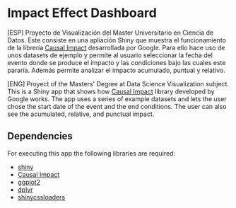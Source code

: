 # Impact Effect Dashboard

[ESP] Proyecto de Visualización del Master Universitario en Ciencia de Datos. Este consiste en una apliación Shiny que muestra el funcionamiento de la librería
[Causal Impact](http://google.github.io/CausalImpact/CausalImpact.html) desarrollada por Google. Para ello hace uso de unos datasets de ejemplo y permite al usuario seleccionar la fecha del evento donde se produce el impacto y las 
condiciones bajo las cuales este pararía. Además permite analizar el impacto acumulado, puntual y relativo.  

[ENG] Proyect of the Masters' Degree at Data Science Visualization subject. This is a Shiny app that shows how [Causal Impact](http://google.github.io/CausalImpact/CausalImpact.html) library developed by Google works. The app uses 
a series of example datasets and lets the user chose the start date of the event and the end conditions. The user can also see the acumulated, relative, and punctual impact. 

## Dependencies
For executing this app the following libraries are required:
* [shiny](https://shiny.rstudio.com/)
* [Causal Impact](http://google.github.io/CausalImpact/CausalImpact.html)
* [ggplot2](https://ggplot2.tidyverse.org/index.html)
* [dplyr](https://dplyr.tidyverse.org/)
* [shinycssloaders](https://github.com/daattali/shinycssloaders)


